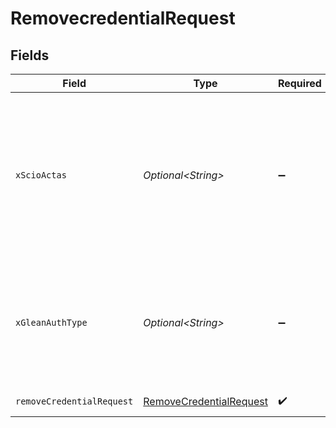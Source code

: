 # RemovecredentialRequest


## Fields

| Field                                                                                                                    | Type                                                                                                                     | Required                                                                                                                 | Description                                                                                                              |
| ------------------------------------------------------------------------------------------------------------------------ | ------------------------------------------------------------------------------------------------------------------------ | ------------------------------------------------------------------------------------------------------------------------ | ------------------------------------------------------------------------------------------------------------------------ |
| `xScioActas`                                                                                                             | *Optional\<String>*                                                                                                      | :heavy_minus_sign:                                                                                                       | Email address of a user on whose behalf the request is intended to be made (should be non-empty only for global tokens). |
| `xGleanAuthType`                                                                                                         | *Optional\<String>*                                                                                                      | :heavy_minus_sign:                                                                                                       | Auth type being used to access the endpoint (should be non-empty only for global tokens).                                |
| `removeCredentialRequest`                                                                                                | [RemoveCredentialRequest](../../models/components/RemoveCredentialRequest.md)                                            | :heavy_check_mark:                                                                                                       | Credential content                                                                                                       |